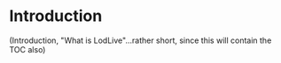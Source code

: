 Introduction
============

 (Introduction, "What is LodLive"...rather short, since this will contain the TOC also)

